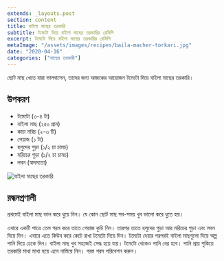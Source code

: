 ```yaml
---
extends: _layouts.post
section: content
title: বাইলা মাছের তরকারি
subtitle: টমেটো দিয়ে বাইলা মাছের তরকারির রেসিপি
excerpt: টমেটো দিয়ে বাইলা মাছের তরকারির রেসিপি
metaImage: "/assets/images/recipes/baila-macher-torkari.jpg"
date: "2020-04-16"
categories: ["মাছের তরকারী"]
---
```


ছোট মাছ খেতে যারা ভালবাসেন, তাদের জন্য আজকের আয়োজন টমেটো দিয়ে বাইলা মাছের তরকারি।

## উপকরণ

- টমেটো (৩-৪ টা)
- বাইলা মাছ (২৫০ গ্রাম)
- কাচা মরিচ (২-৩ টি)
- পেয়াজ (১ টা)
- হলুদের গুড়া (১/২ চা চামচ)
- মরিচের গুড়া (১/২ চা চামচ)
- লবন (স্বাদমতো)

![বাইলা মাছের তরকারি](/assets/images/recipes/baila-macher-torkari.jpg)

## রন্ধনপ্রণালী

প্রথমেই বাইলা মাছ ভাল করে ধুয়ে নিন। যে কোন ছোট মাছ সব-সময় খুব ভালো করে ধুতে হয়।

এবারে একটি পাত্রে তেল গরম করে তাতে পেয়াজ কুচি নিন। তারপর তাতে হলুদের গুড়া আর মরিচের গুড়া এবং লবন
দিয়ে দিন। এবারে এতে কিউব করে কেটে রাখা টমেটো দিয়ে দিন। টমেটো দেয়ার পরপরই বাইলা মাছগুলো দিয়ে অল্প
পানি দিয়ে ঢেকে দিন। বাইলা মাছ খুব সহজেই সেদ্ধ হয়ে যায়। টমেটো থেকেও পানি বের হবে। পানি প্রায় শুকিয়ে তরকারি
মাখা মাখা হয়ে এলে নামিয়ে নিন। গরম গরম পরিবেশন করুন।
